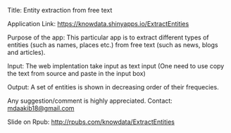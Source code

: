 
Title: Entity extraction from free text

Application Link: https://knowdata.shinyapps.io/ExtractEntities

Purpose of the app: This particular app is to extract different types of entities (such as names, places etc.) from free text (such as news, blogs and articles).

Input: The web implentation take input as text input (One need to use copy the text from source and paste in the input box)

Output: A set of entities is shown in decreasing order of their frequecies.

Any suggestion/comment is highly appreciated.
Contact: mdaakib18@gmail.com

Slide on Rpub: http://rpubs.com/knowdata/ExtractEntities
